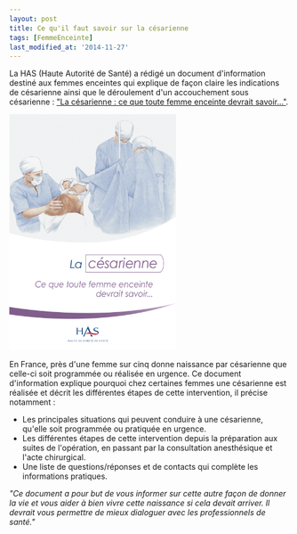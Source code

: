 ```yaml
---
layout: post
title: Ce qu'il faut savoir sur la césarienne
tags: [FemmeEnceinte]
last_modified_at: '2014-11-27'
---
```


La HAS (Haute Autorité de Santé) a rédigé un document d'information destiné aux femmes enceintes qui explique de façon claire les indications de césarienne ainsi que le déroulement d'un accouchement sous césarienne : ["La césarienne : ce que toute femme enceinte devrait savoir..."](http://www.has-sante.fr/portail/jcms/c_1603546/fr/la-cesarienne-ce-que-toute-femme-enceinte-devrait-savoir-document-d-information-destine-aux-femmes-enceintes).

[![La césarienne : ce que toute femme enceinte devrait savoir...](/assets/2014-03-21/HAS-La-cesarienne.png)](http://www.has-sante.fr/portail/upload/docs/application/pdf/2013-07/brochure_patient_cesarienne_mel_2013-07-02_11-25-35_632.pdf)

En France, près d'une femme sur cinq donne naissance par césarienne que celle-ci soit programmée ou réalisée en urgence. Ce document d'information explique pourquoi chez certaines femmes une césarienne est réalisée et décrit les différentes étapes de cette intervention, il précise notamment :

- Les principales situations qui peuvent conduire à une césarienne, qu'elle soit programmée ou pratiquée en urgence.
- Les différentes étapes de cette intervention depuis la préparation aux suites de l'opération, en passant par la consultation anesthésique et l'acte chirurgical.
- Une liste de questions/réponses et de contacts qui complète les informations pratiques.

_"Ce document a pour but de vous informer sur cette autre façon de donner la vie et vous aider à bien vivre cette naissance si cela devait arriver. Il devrait vous permettre de mieux dialoguer avec les professionnels de santé."_
